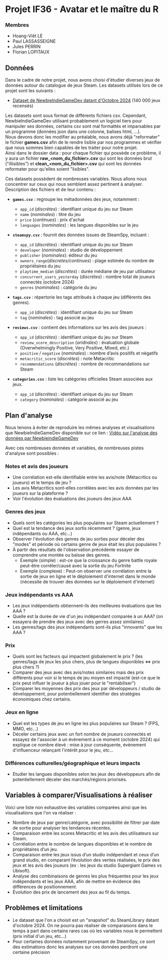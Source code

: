 # Projet IF36 - Avatar et le maître du R

### Membres

- Hoang-Viêt LE
- Paul LASSASSEIGNE
- Jules PERRIN
- Florian LOPITAUX

## Données

Dans le cadre de notre projet, nous avons choisi d'étudier diverses jeux de données autour du catalogue de jeux Steam.
Les datasets utilisés lors de ce projet sont les suivants :
- [Dataset de NewbieIndieGameDev datant d'Octobre 2024](https://github.com/NewbieIndieGameDev/steam-insights) (140 000 jeux recensés)

Les datasets sont sous format de différents fichiers csv. Cependant, NewbieIndieGameDev utilisant probablement un logiciel tiers pour
manipuler ses données, certains csv sont mal formattés et imparsables par un programme (données json dans une colonne, balises html, ...). <br>
Nous devons donc les modifier au préalable, nous avons déjà "reformater" le fichier **games.csv** afin de le rendre lisible par nos
programmes et vérifier que nous sommes bien capables de les traiter pour notre projet. <br>
Ainsi dans le dossier data : pour chaque fichier qui possède ce problème, il y aura un fichier **raw_<nom_du_fichier>.csv** qui sont les données brut ("illisibles") et **clean_<nom_du_fichier>.csv** qui sont les données reformater pour qu'elles soient "lisibles".

Ces datasets possèdent de nombreuses variables. Nous allons nous concentrer sur ceux qui nous semblent assez pertinent à analyser.
Description des fichiers et de leur contenu :

-   **`games.csv`** : regroupe les métadonnées des jeux, notamment :
    -   `app_id` (*discrètes*) : identifiant unique du jeu sur Steam
    -   `name` (*nominales*) : titre du jeu
    -   `price` (*continues*) : prix d'achat
    -   `languages` (*nominales*) : les langues disponibles sur le jeu

-   **`steamspy.csv`** : fournit des données issues de SteamSpy, incluant :
    -   `app_id` (*discrètes*) : identifiant unique du jeu sur Steam
    -   `developer` (*nominales*) : studio de développement
    -   `publisher` (*nominales*): éditeur du jeu
    -   `owners_range`(*discretes/continues*) : plage estimée du nombre de propriétaires du jeu
    -   `playtime_median` (*discrètes*) : durée médiane de jeu par utilisateur
    -   `concurrent_users_yesterday` (*discrètes*) : nombre total de joueurs connectés (octobre 2024)
    -   `genres` (*nominales*) : catégorie du jeu

-   **`tags.csv`** : répertorie les tags attribués à chaque jeu (différents des genres).
    -   `app_id` (*discrètes*) : identifiant unique du jeu sur Steam
    -   `tag` (*nominales*) : tag associé au jeu
    
-   **`reviews.csv`** : contient des informations sur les avis des joueurs :
    -   `app_id` (*discrètes*) : identifiant unique du jeu sur Steam
    -   `review_score_description` (*oridnales*) : évaluation globale (Overwhelmingly Positive, Very Positive, Mixed, etc.)
    -   `positive` / `negative` (*nominales*) : nombre d’avis positifs et négatifs
    -   `metacritic_score` (*discrètes*) : note Metacritic
    -   `recommendations` (*discrètes*) : nombre de recommandations sur Steam

-   **`categories.csv`** : liste les catégories officielles Steam associées aux jeux.
    -   `app_id` (*discrètes*) : identifiant unique du jeu sur Steam
    -   `category` (*nominales*) : catégorie associé au jeu

## Plan d'analyse

Nous tenons à éviter de reproduire les mêmes analyses et visualisations que NewbieIndieGameDev disponible sur ce lien :  [Vidéo sur l'analyse des données par NewbieindieGameDev](https://www.youtube.com/watch?v=qiNv3qv-YbU)

Avec ces nombreuses données et variables, de nombreuses pistes d'analyse sont possibles :
### Notes et avis des joueurs
- Une corrélation est-elle identifiable entre les avis/note (Métacritics ou joueurs) et le temps de jeu ?
- Les avis Metacritics sont-elles corrélées avec les avis données par les joueurs sur la plateforme ?
- Voir l'évolution des évaluations des joueurs des jeux AAA
### Genres des jeux
- Quels sont les catégories les plus populaires sur Steam actuellement ?
- Quel est la tendance des jeux sortis récemment ? (genre, jeux indépendants ou AAA, etc...)
- Observer l'évolution des genres de jeu sorties pour déceler des "modes" et période où certains genre de jeux était les plus populaires ?
- À partir des résultats de l'observation précédente essayer de comprendre une montée ou baisse des genres.
  - Exemple (simple) : est-ce que la croissance du genre battle royale peut-être corréler/causé avec la sortie du jeu Fortnite
  - Exemple (complexe) : Peut-on observer une corrélation entre la sortie de jeux en ligne et le déploiement d'internet dans le monde (nécessite de trouver des données sur le déploiement d'internet)
### Jeux indépendants vs AAA
- Les jeux indépendants obtiennent-ils des meilleures évaluations que les AAA ?
- Quelle est la durée de vie d'un jeu indépendant comparée à un AAA? (on essayera de prendre des jeux avec des gerres assez similaires)
- Les genres/tags des jeux indépendants sont-ils plus "innovants" que les AAA ? 
### Prix
- Quels sont les facteurs qui impactent globalement le prix ? (les genres/tags de jeux les plus chers, plus de langues disponibles <=> prix plus chers ?)
- Comparer des jeux avec des avis/notes similaires mais des prix différents pour voir si le temps de jeu moyen est impacté (est-ce que le prix peut influer le joueur à plus jouer pour le "rentabiliser")
- Comparer les moyennes des prix des jeux par développeurs / studio de développement, pour potentiellement identifier des stratégies économiques chez certains.
### Jeux en ligne
- Quel est les types de jeu en ligne les plus populaires sur Steam ? (FPS, MMO, etc...)
- Déceler certains jeux avec un fort nombre de joueurs connectés et essayez de l'associer à un évènement à ce moment (octobre 2024) qui explique ce nombre élevé : mise à jour conséquente, évènement d'influenceur relançant l'intérêt pour le jeu, etc...
### Différences culturelles/géographique et leurs impacts
- Etudier les langues disponibles selon les jeux des développeurs afin de potentiellement déceler des marchés/régions priorisés.

## Variables à comparer/Visualisations à réaliser
Voici une liste non exhaustive des variables comparées ainsi que les visualisations que l'on va réaliser :
- Nombre de jeux par genre/catégorie, avec possibilité de filtrer par date de sortie pour analyser les tendances récentes.
- Comparaison entre les scores Metacritic et les avis des utilisateurs sur Steam.
- Corrélation entre le nombre de langues disponibles et le nombre de propriétaires d’un jeu.
- Comparaison entre les jeux issus d’un studio indépendant et ceux d’un grand studio, en comparant l’évolution des ventes réalisées, le prix des jeux et les avis des joueurs (ex : les jeux du studio Supergiant Games vs Ubisoft).
- Analyse des combinaisons de genres les plus fréquentes pour les jeux indépendants et les jeux AAA, afin de mettre en évidence des différences de positionnement.
- Évolution des prix de lancement des jeux au fil du temps.

## Problèmes et limitations
- Le dataset que l'on a choisit est un "snapshot" du SteamLibrary datant d'octobre 2024. On ne pourra pas réaliser de comparaisons dans le temps à part dans certains rares cas où les variables nous le permettent (prix initial d'un jeu, etc...)
- Pour certaines données notamment provenant de SteamSpy, ce sont des estimations donc les analyses sur ces données perdront une certaine précision
